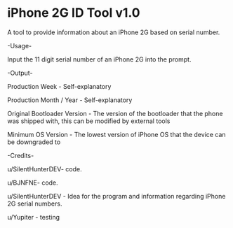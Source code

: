 # iPhone 2G ID Tool v1.0
A tool to provide information about an iPhone 2G based on serial number.

-Usage-

Input the 11 digit serial number of an iPhone 2G into the prompt.


-Output-

Production Week - Self-explanatory

Production Month / Year - Self-explanatory

Original Bootloader Version - The version of the bootloader that the phone was shipped with, this can be modified by external tools

Minimum OS Version - The lowest version of iPhone OS that the device can be downgraded to


-Credits-

u/SilentHunterDEV- code.

u/BJNFNE- code.



u/SilentHunterDEV - Idea for the program and information regarding iPhone 2G serial numbers.

u/Yupiter - testing

